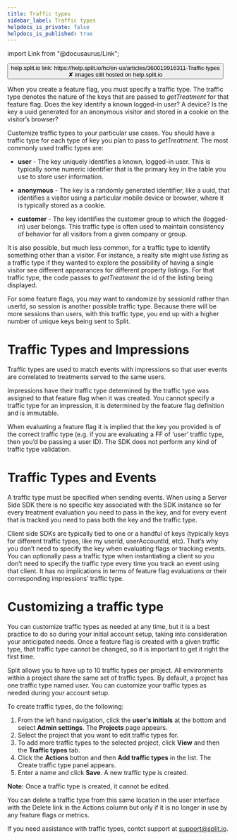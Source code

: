 ```yaml
---
title: Traffic types
sidebar_label: Traffic types
helpdocs_is_private: false
helpdocs_is_published: true
---
```


import Link from "@docusaurus/Link";

<p>
  <button style={{borderRadius:'8px', border:'1px', fontFamily:'Courier New', fontWeight:'800', textAlign:'left'}}> help.split.io link: https://help.split.io/hc/en-us/articles/360019916311-Traffic-types <br /> ✘ images still hosted on help.split.io </button>
</p>

When you create a feature flag, you must specify a traffic type. The traffic type denotes the nature of the keys that are passed to *getTreatment* for that feature flag. Does the key identify a known logged-in user? A device? Is the key a uuid generated for an anonymous visitor and stored in a cookie on the visitor’s browser?

Customize traffic types to your particular use cases. You should have a traffic type for each type of key you plan to pass to *getTreatment*. The most commonly used traffic types are:

* **user** - The key uniquely identifies a known, logged-in user. This is typically some numeric identifier that is the primary key in the table you use to store user information.

* **anonymous** - The key is a randomly generated identifier, like a uuid, that identifies a visitor using a particular mobile device or browser, where it is typically stored as a cookie.

* **customer** - The key identifies the customer group to which the (logged-in) user belongs. This traffic type is often used to maintain consistency of behavior for all visitors from a given company or group.

It is also possible, but much less common, for a traffic type to identify something other than a visitor. For instance, a realty site might use *listing* as a traffic type if they wanted to explore the possibility of having a single visitor see different appearances for different property listings. For that traffic type, the code passes to *getTreatment* the id of the listing being displayed.

For some feature flags, you may want to randomize by sessionId rather than userId, so session is another possible traffic type. Because there will be more sessions than users, with this traffic type, you end up with a higher number of unique keys being sent to Split.

# Traffic Types and Impressions

Traffic types are used to match events with impressions so that user events are correlated to treatments served to the same users.

Impressions have their traffic type determined by the traffic type was assigned to that feature flag when it was created. You cannot specify a traffic type for an impression, it is determined by the feature flag definition and is immutable. 

When evaluating a feature flag it is implied that the key you provided is of the correct traffic type (e.g. if you are evaluating a FF of ‘user’ traffic type, then you’d be passing a user ID). The SDK does not perform any kind of traffic type validation.

# Traffic Types and Events

A traffic type must be specified when sending events. When using a Server Side SDK there is no specific key associated with the SDK instance so for every treatment evaluation you need to pass in the key, and for every event that is tracked you need to pass both the key and the traffic type. 

Client side SDKs are typically tied to one or a handful of keys (typically keys for different traffic types, like my userId, userAccountId, etc). That’s why you don’t need to specify the key when evaluating flags or tracking events. You can optionally pass a traffic type when instantiating a client so you don’t need to specify the traffic type every time you track an event using that client. It has no implications in terms of feature flag evaluations or their corresponding impressions’ traffic type.



# Customizing a traffic type

You can customize traffic types as needed at any time, but it is a best practice to do so during your initial account setup, taking into consideration your anticipated needs. Once a feature flag is created with a given traffic type, that traffic type cannot be changed, so it is important to get it right the first time.

Split allows you to have up to 10 traffic types per project. All environments within a project share the same set of traffic types. By default, a project has one traffic type named user. You can customize your traffic types as needed during your account setup.

To create traffic types, do the following:

1. From the left hand navigation, click the **user's initials** at the bottom and select **Admin settings**. The **Projects** page appears.
2. Select the project that you want to edit traffic types for. 
3. To add more traffic types to the selected project, click **View** and then the **Traffic types** tab. 
4. Click the **Actions** button and then **Add traffic types** in the list. The Create traffic type panel appears.
5. Enter a name and click **Save**. A new traffic type is created.

**Note:** Once a traffic type is created, it cannot be edited.

You can delete a traffic type from this same location in the user interface with the Delete link in the Actions column but only if it is no longer in use by any feature flags or metrics.



If you need assistance with traffic types, contct support at [support@split.io](mailto:support@split.io).
